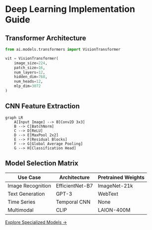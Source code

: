 # Deep Learning Implementation Guide

## Transformer Architecture
```python
from ai.models.transformers import VisionTransformer

vit = VisionTransformer(
    image_size=224,
    patch_size=16,
    num_layers=12,
    hidden_dim=768,
    num_heads=12,
    mlp_dim=3072
)
```

## CNN Feature Extraction
```mermaid
graph LR
    A[Input Image] --> B[Conv2D 3x3]
    B --> C[BatchNorm]
    C --> D[ReLU]
    D --> E[MaxPool 2x2]
    E --> F[Residual Blocks]
    F --> G[Global Average Pooling]
    G --> H[Classification Head]
```

## Model Selection Matrix
| Use Case          | Architecture   | Pretrained Weights |
|-------------------|----------------|--------------------|
| Image Recognition | EfficientNet-B7| ImageNet-21k       |
| Text Generation   | GPT-3          | WebText            |
| Time Series       | Temporal CNN   | None               |
| Multimodal        | CLIP           | LAION-400M         |

[Explore Specialized Models →](../specialized-guide.md)